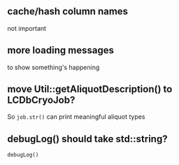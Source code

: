 ## cache/hash column names

not important

## more loading messages

to show something's happening

## move Util::getAliquotDescription() to LCDbCryoJob?

So `job.str()` can print meaningful aliquot types

## debugLog() should take std::string?

    debugLog()
